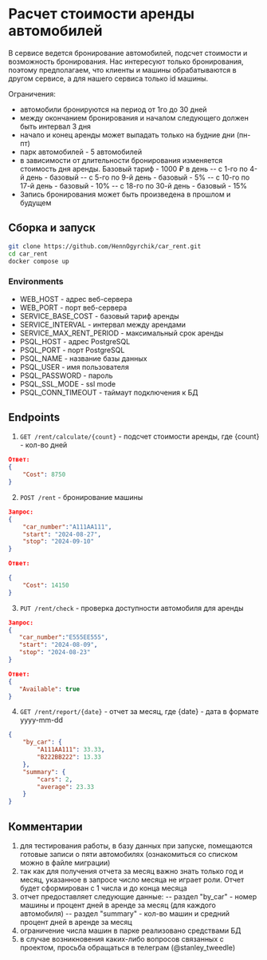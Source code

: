 # Расчет стоимости аренды автомобилей
В сервисе ведется бронирование автомобилей, подсчет стоимости и возможность
бронирования.
Нас интересуют только бронирования, поэтому предполагаем, что клиенты и машины
обрабатываются в другом сервисе, а для нашего сервиса только id машины.

Ограничения:
-  автомобили бронируются на период от 1го до 30 дней
-  между окончанием
   бронирования и началом следующего должен быть интервал 3 дня
- начало и конец аренды может выпадать только на будние дни (пн-пт)
- парк автомобилей - 5 автомобилей
- в зависимости от
  длительности бронирования изменяется стоимость дня аренды. Базовый тариф - 1000 ₽ в день
  -- с 1-го по 4-й день - базовый
  -- с 5-го по 9-й день - базовый - 5%
  -- с 10-го по 17-й день - базовый - 10%
  -- с 18-го по 30-й день - базовый - 15%
- Запись бронирования может быть произведена в прошлом и будущем

## Сборка и запуск
```sh
git clone https://github.com/HennOgyrchik/car_rent.git
cd car_rent
docker compose up
```
### Environments
- WEB_HOST - адрес веб-сервера
- WEB_PORT - порт веб-сервера
- SERVICE_BASE_COST - базовый тариф аренды
- SERVICE_INTERVAL - интервал между арендами
- SERVICE_MAX_RENT_PERIOD - максимальный срок аренды
- PSQL_HOST - адрес PostgreSQL
- PSQL_PORT - порт PostgreSQL
- PSQL_NAME - название базы данных
- PSQL_USER - имя пользователя
- PSQL_PASSWORD - пароль
- PSQL_SSL_MODE - ssl mode
- PSQL_CONN_TIMEOUT - таймаут подключения к БД


## Endpoints
1. `GET /rent/calculate/{count}` - подсчет стоимости аренды, где {count} - кол-во дней
```json
Ответ: 
{
    "Cost": 8750
}
```
2. `POST /rent` - бронирование машины

```json
Запрос:
{
    "car_number":"A111AA111",
    "start": "2024-08-27",
    "stop": "2024-09-10"
}

Ответ:

{
    "Cost": 14150
}
```


3. `PUT /rent/check` - проверка доступности автомобиля для аренды
 ```json
 Запрос:
 {
    "car_number":"E555EE555",
    "start": "2024-08-09",
    "stop": "2024-08-23"
}

Ответ:
{
    "Available": true
}
 ```

4. `GET /rent/report/{date}` - отчет за месяц, где {date} - дата в формате yyyy-mm-dd
```json
{
    "by_car": {
        "A111AA111": 33.33,
        "B222BB222": 13.33
    },
    "summary": {
        "cars": 2,
        "average": 23.33
    }
}
```
## Комментарии
1. для тестирования работы, в базу данных при запуске, помещаются готовые записи о пяти автомобилях (ознакомиться со списком можно в файле миграции)
2. так как для получения отчета за месяц важно знать только год и месяц, указанное в запросе число месяца не играет роли. Отчет будет сформирован с 1 числа и до конца месяца
3. отчет предоставляет следующие данные:
   -- раздел  "by_car" - номер машины и процент дней в аренде за месяц (для каждого автомобиля)
   -- раздел  "summary" - кол-во машин и средний процент дней в аренде за месяц
4. ограничение числа машин в парке реализовано средствами БД
5. в случае возникновения каких-либо вопросов связанных с проектом, просьба обращаться в телеграм (@stanley_tweedle)
